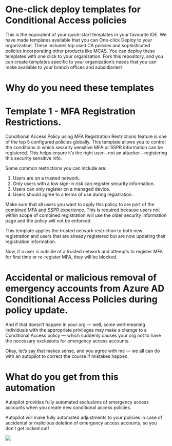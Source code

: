 # One-click deploy templates for Conditional Access policies

This is the equivalent of your quick-start templates in your favourite IDE. We have made templates available that you can One-click Deploy to your organization. These includes top used CA policies and sophisticated policies incorporating other products like MCAS. You can deploy these templates with one click to your organization. Fork this repository, and you can create templates specific to your organization’s needs that you can make available to your branch offices and subsidiaries!

# Why do you need these templates

# Template 1 - MFA Registration Restrictions.

Conditional Access Policy using MFA Registration Restrictions feature is one of the top 5 configured policies globally. This template allows you to control the conditions in which security sensitive MFA or SSPR information can be registered. This helps ensure it’s the right user—not an attacker—registering this security sensitive info. 

Some common restrictions you can include are:

1. Users are on a trusted network.
2. Only users with a low sign-in risk can register security information.
3. Users can only register on a managed device.
4. Users should agree to a terms of use during registration.

Make sure that all users you want to apply this policy to are part of the [combined MFA and SSPR experience](https://techcommunity.microsoft.com/t5/azure-active-directory-identity/combined-mfa-and-password-reset-registration-is-now-generally/ba-p/1257355). This is required because users not within scope of combined registration will use the older security information page and the policy will not be enforced. 

This template applies the trusted network restriction to both new registration and users that are already registered but are now updating their registration information.

Now, if a user is outside of a trusted network and attempts to register MFA for first time or re-register MFA, they will be blocked.


# Accidental or malicious removal of emergency accounts from Azure AD Conditional Access Policies during policy update.

And if that doesn’t happen in your org — well, some well-meaning individuals with the appropriate privileges may make a change to a Conditional Access policy — which suddenly causes your org not to have the necessary exclusions for emergency access accounts. 

Okay, let’s say that makes sense, and you agree with me — we all can do with an autopilot to correct the course if mistakes happen. 

# What do you get from this automation

Autopilot provides fully automated exclusions of emergency access accounts when you create new conditional access policies. 

Autopilot will make fully automated adjustments to your policies in case of accidental or malicious deletion of emergency access accounts, so you don’t get locked out!	

![](images/AutoPilotEmergencyAccounts.PNG)




